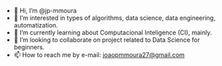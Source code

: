 - 👋 Hi, I’m @jp-mmoura
- 👀 I’m interested in types of algorithms, data science, data engineering, automatization. 
- 🌱 I’m currently learning about Computacional Inteligence (CI), mainly.
- 💞️ I’m looking to collaborate on project related to Data Science for beginners. 
- 📫 How to reach me by e-mail: joaopmmoura27@gmail.com 

<!---
jp-mmoura/jp-mmoura is a ✨ special ✨ repository because its `README.md` (this file) appears on your GitHub profile.
You can click the Preview link to take a look at your changes.
--->

